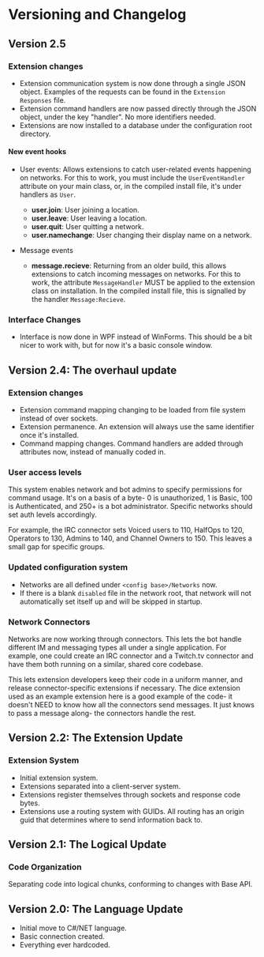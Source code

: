 # Versioning and Changelog #
## Version 2.5
### Extension changes
* Extension communication system is now done through a single JSON object. Examples of the requests can be found in the `Extension Responses` file.
* Extension command handlers are now passed directly through the JSON object, under the key "handler". No more identifiers needed.
* Extensions are now installed to a database under the configuration root directory.

#### New event hooks
* User events: Allows extensions to catch user-related events happening on networks. For this to work, you must include the `UserEventHandler` attribute on your main class, or, in the compiled install file, it's under handlers as `User`.
  * **user.join**: User joining a location.
  * **user.leave**: User leaving a location.
  * **user.quit**: User quitting a network.
  * **user.namechange**: User changing their display name on a network.

* Message events
  * **message.recieve**: Returning from an older build, this allows extensions to catch incoming messages on networks. For this to work, the attribute `MessageHandler` MUST be applied to the extension class on installation. In the compiled install file, this is signalled by the handler `Message:Recieve`.


### Interface Changes
* Interface is now done in WPF instead of WinForms. This should be a bit nicer to work with, but for now it's a basic console window.


## Version 2.4: The overhaul update
### Extension changes
* Extension command mapping changing to be loaded from file system instead of over sockets.
* Extension permanence. An extension will always use the same identifier once it's installed.
* Command mapping changes. Command handlers are added through attributes now, instead of manually coded in.

### User access levels
This system enables network and bot admins to specify permissions for command usage. It's on a basis of a byte- 0 is unauthorized, 1 is Basic, 100 is Authenticated, and 250+ is a bot administrator. Specific networks should set auth levels accordingly.

For example, the IRC connector sets Voiced users to 110, HalfOps to 120, Operators to 130, Admins to 140, and Channel Owners to 150. This leaves a small gap for specific groups.

### Updated configuration system
* Networks are all defined under `<config base>/Networks` now. 
* If there is a blank `disabled` file in the network root, that network will not automatically set itself up and will be skipped in startup.

### Network Connectors
Networks are now working through connectors. This lets the bot handle different IM and messaging types all under a single application. For example, one could create an IRC connector and a Twitch.tv connector and have them both running on a similar, shared core codebase.

This lets extension developers keep their code in a uniform manner, and release connector-specific extensions if necessary. The dice extension used as an example extension here is a good example of the code- it doesn't NEED to know how all the connectors send messages. It just knows to pass a message along- the connectors handle the rest.


## Version 2.2: The Extension Update
### Extension System
* Initial extension system.
* Extensions separated into a client-server system. 
* Extensions register themselves through sockets and response code bytes.
* Extensions use a routing system with GUIDs. All routing has an origin guid that determines where to send information back to.

## Version 2.1: The Logical Update
### Code Organization
Separating code into logical chunks, conforming to changes with Base API.

## Version 2.0: The Language Update
* Initial move to C#/NET language.
* Basic connection created.
* Everything ever hardcoded.
